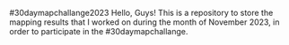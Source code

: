 #30daymapchallange2023
Hello, Guys! This is a repository to store the mapping results that I worked on during the month of November 2023, in order to participate in the #30daymapchallange.
